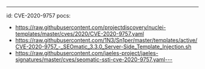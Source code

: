 ---
id: CVE-2020-9757
pocs:
  - https://raw.githubusercontent.com/projectdiscovery/nuclei-templates/master/cves/2020/CVE-2020-9757.yaml
  - https://raw.githubusercontent.com/1N3/Sn1per/master/templates/active/CVE-2020-9757_-_SEOmatic_3.3.0_Server-Side_Template_Injection.sh
  - https://raw.githubusercontent.com/jaeles-project/jaeles-signatures/master/cves/seomatic-ssti-cve-2020-9757.yaml---
